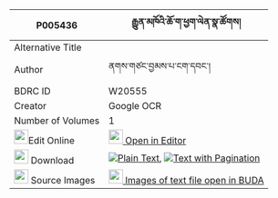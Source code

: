 |P005436|རྒྱུན་མཁོའི་ཆོ་ག་ཕྱག་ལེན་སྣ་ཚོགས། 
| --- | --- 
|Alternative Title |
|Author| ནགས་གཙང་བྱམས་པ་ངག་དབང་།
|BDRC ID | W20555
|Creator | Google OCR
|Number of Volumes| 1
|<img width="25" src="https://img.icons8.com/color/25/000000/edit-property.png">Edit Online| [<img width="25" src="https://avatars.githubusercontent.com/u/45091458?s=200&v=4"> Open in Editor](http://editor.openpecha.org/P005436)
|<img width="25" src="https://img.icons8.com/fluent/48/000000/download-2.png"/>  Download | [![](https://img.icons8.com/color/20/000000/txt.png)Plain Text](https://github.com/Openpecha/P005436/releases/download/v1/gyunkho_i_choga_chaklen_natsok_plain_P005436.zip), [![](https://img.icons8.com/color/20/000000/txt.png)Text with Pagination](https://github.com/Openpecha/P005436/releases/download/v1/gyunkho_i_choga_chaklen_natsok_pages_P005436.zip)
|<img width="25" src="https://img.icons8.com/plasticine/100/000000/pictures-folder.png"/>  Source Images | [<img width="25" src="https://library.bdrc.io/icons/BUDA-small.svg"> Images of text file open in BUDA](https://library.bdrc.io/show/bdr:W20555)